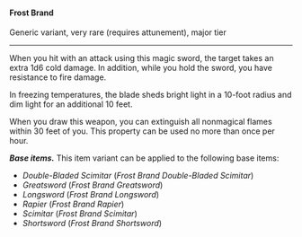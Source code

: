 #### Frost Brand

Generic variant, very rare (requires attunement), major tier

---

When you hit with an attack using this magic sword, the target takes an extra 1d6 cold damage. In addition, while you hold the sword, you have resistance to fire damage.

In freezing temperatures, the blade sheds bright light in a 10-foot radius and dim light for an additional 10 feet.

When you draw this weapon, you can extinguish all nonmagical flames within 30 feet of you. This property can be used no more than once per hour.

***Base items.*** This item variant can be applied to the following base items:

- *Double-Bladed Scimitar* (*Frost Brand Double-Bladed Scimitar*)
- *Greatsword* (*Frost Brand Greatsword*)
- *Longsword* (*Frost Brand Longsword*)
- *Rapier* (*Frost Brand Rapier*)
- *Scimitar* (*Frost Brand Scimitar*)
- *Shortsword* (*Frost Brand Shortsword*)
